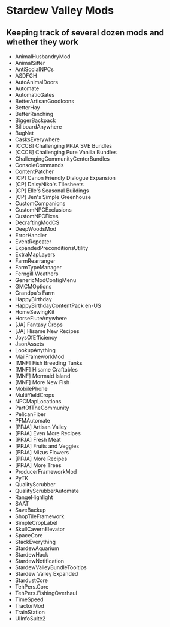 # Stardew Valley Mods
## Keeping track of several dozen mods and whether they work

* AnimalHusbandryMod
* AnimalSitter
* AntiSocialNPCs
* ASDFGH
* AutoAnimalDoors
* Automate
* AutomaticGates
* BetterArtisanGoodIcons
* BetterHay
* BetterRanching
* BiggerBackpack
* BillboardAnywhere
* BugNet
* CasksEverywhere
* [CCCB] Challenging PPJA SVE Bundles
* [CCCB] Challenging Pure Vanilla Bundles
* ChallengingCommunityCenterBundles
* ConsoleCommands
* ContentPatcher
* [CP] Canon Friendly Dialogue Expansion
* [CP] DaisyNiko's Tilesheets
* [CP] Elle's Seasonal Buildings
* [CP] Jen's Simple Greenhouse
* CustomCompanions
* CustomNPCExclusions
* CustomNPCFixes
* DecraftingModCS
* DeepWoodsMod
* ErrorHandler
* EventRepeater
* ExpandedPreconditionsUtility
* ExtraMapLayers
* FarmRearranger
* FarmTypeManager
* Ferngill Weathers
* GenericModConfigMenu
* GMCMOptions
* Grandpa's Farm
* HappyBirthday
* HappyBirthdayContentPack en-US
* HomeSewingKit
* HorseFluteAnywhere
* [JA] Fantasy Crops
* [JA] Hisame New Recipes
* JoysOfEfficiency
* JsonAssets
* LookupAnything
* MailFrameworkMod
* [MNF] Fish Breeding Tanks
* [MNF] Hisame Craftables
* [MNF] Mermaid Island
* [MNF] More New Fish
* MobilePhone
* MultiYieldCrops
* NPCMapLocations
* PartOfTheCommunity
* PelicanFiber
* PFMAutomate
* [PPJA] Artisan Valley
* [PPJA] Even More Recipes
* [PPJA] Fresh Meat
* [PPJA] Fruits and Veggies
* [PPJA] Mizus Flowers
* [PPJA] More Recipes
* [PPJA] More Trees
* ProducerFrameworkMod
* PyTK
* QualityScrubber
* QualityScrubberAutomate
* RangeHighlight
* SAAT
* SaveBackup
* ShopTileFramework
* SimpleCropLabel
* SkullCavernElevator
* SpaceCore
* StackEverything
* StardewAquarium
* StardewHack
* StardewNotification
* StardewValleyBundleTooltips
* Stardew Valley Expanded
* StardustCore
* TehPers.Core
* TehPers.FishingOverhaul
* TimeSpeed
* TractorMod
* TrainStation
* UIInfoSuite2
